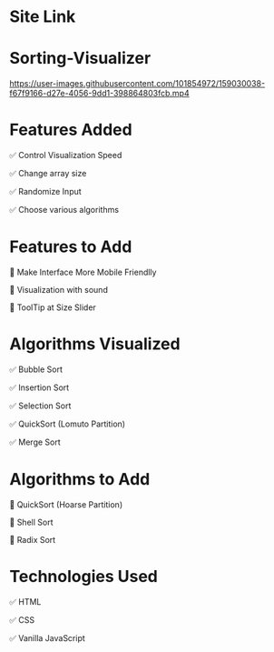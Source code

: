 # Site Link


# Sorting-Visualizer

https://user-images.githubusercontent.com/101854972/159030038-f67f9166-d27e-4056-9dd1-398864803fcb.mp4


# Features Added
✅ Control Visualization Speed

✅ Change array size

✅ Randomize Input

✅ Choose various algorithms

# Features to Add
🔧 Make Interface More Mobile Friendlly

🔧 Visualization with sound

🔧 ToolTip at Size Slider

# Algorithms Visualized
✅ Bubble Sort

✅ Insertion Sort

✅ Selection Sort

✅ QuickSort (Lomuto Partition)

✅ Merge Sort

# Algorithms to Add

🔧 QuickSort (Hoarse Partition)

🔧 Shell Sort

🔧 Radix Sort

# Technologies Used
✅ HTML

✅ CSS

✅ Vanilla JavaScript

